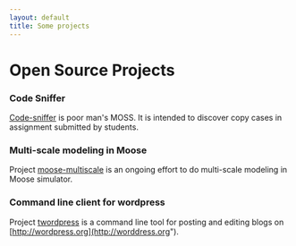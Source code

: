 ```yaml
---
layout: default
title: Some projects
---
```


# Open Source Projects

### Code Sniffer
[Code-sniffer](http://dilawar.github.io/sniffer) is poor man's MOSS. It is
intended to discover copy cases in assignment submitted by students.

### Multi-scale modeling in Moose
Project [moose-multiscale](http://dilawar.github.io/moose-multiscale) is an
ongoing effort to do multi-scale modeling in Moose simulator.

### Command line client for wordpress
Project [twordpress]({{site.url}}/pywordpress) is a command line tool for posting
and editing blogs on [http://wordpress.org](http://worddress.org").

